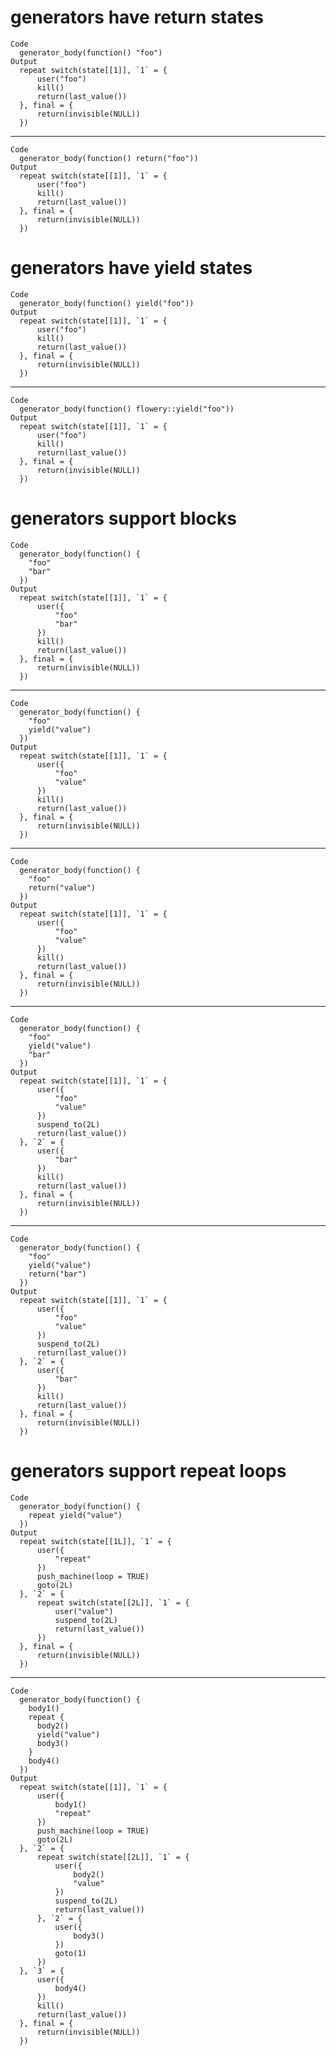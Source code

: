 # generators have return states

    Code
      generator_body(function() "foo")
    Output
      repeat switch(state[[1]], `1` = {
          user("foo")
          kill()
          return(last_value())
      }, final = {
          return(invisible(NULL))
      })

---

    Code
      generator_body(function() return("foo"))
    Output
      repeat switch(state[[1]], `1` = {
          user("foo")
          kill()
          return(last_value())
      }, final = {
          return(invisible(NULL))
      })

# generators have yield states

    Code
      generator_body(function() yield("foo"))
    Output
      repeat switch(state[[1]], `1` = {
          user("foo")
          kill()
          return(last_value())
      }, final = {
          return(invisible(NULL))
      })

---

    Code
      generator_body(function() flowery::yield("foo"))
    Output
      repeat switch(state[[1]], `1` = {
          user("foo")
          kill()
          return(last_value())
      }, final = {
          return(invisible(NULL))
      })

# generators support blocks

    Code
      generator_body(function() {
        "foo"
        "bar"
      })
    Output
      repeat switch(state[[1]], `1` = {
          user({
              "foo"
              "bar"
          })
          kill()
          return(last_value())
      }, final = {
          return(invisible(NULL))
      })

---

    Code
      generator_body(function() {
        "foo"
        yield("value")
      })
    Output
      repeat switch(state[[1]], `1` = {
          user({
              "foo"
              "value"
          })
          kill()
          return(last_value())
      }, final = {
          return(invisible(NULL))
      })

---

    Code
      generator_body(function() {
        "foo"
        return("value")
      })
    Output
      repeat switch(state[[1]], `1` = {
          user({
              "foo"
              "value"
          })
          kill()
          return(last_value())
      }, final = {
          return(invisible(NULL))
      })

---

    Code
      generator_body(function() {
        "foo"
        yield("value")
        "bar"
      })
    Output
      repeat switch(state[[1]], `1` = {
          user({
              "foo"
              "value"
          })
          suspend_to(2L)
          return(last_value())
      }, `2` = {
          user({
              "bar"
          })
          kill()
          return(last_value())
      }, final = {
          return(invisible(NULL))
      })

---

    Code
      generator_body(function() {
        "foo"
        yield("value")
        return("bar")
      })
    Output
      repeat switch(state[[1]], `1` = {
          user({
              "foo"
              "value"
          })
          suspend_to(2L)
          return(last_value())
      }, `2` = {
          user({
              "bar"
          })
          kill()
          return(last_value())
      }, final = {
          return(invisible(NULL))
      })

# generators support repeat loops

    Code
      generator_body(function() {
        repeat yield("value")
      })
    Output
      repeat switch(state[[1L]], `1` = {
          user({
              "repeat"
          })
          push_machine(loop = TRUE)
          goto(2L)
      }, `2` = {
          repeat switch(state[[2L]], `1` = {
              user("value")
              suspend_to(2L)
              return(last_value())
          })
      }, final = {
          return(invisible(NULL))
      })

---

    Code
      generator_body(function() {
        body1()
        repeat {
          body2()
          yield("value")
          body3()
        }
        body4()
      })
    Output
      repeat switch(state[[1]], `1` = {
          user({
              body1()
              "repeat"
          })
          push_machine(loop = TRUE)
          goto(2L)
      }, `2` = {
          repeat switch(state[[2L]], `1` = {
              user({
                  body2()
                  "value"
              })
              suspend_to(2L)
              return(last_value())
          }, `2` = {
              user({
                  body3()
              })
              goto(1)
          })
      }, `3` = {
          user({
              body4()
          })
          kill()
          return(last_value())
      }, final = {
          return(invisible(NULL))
      })

